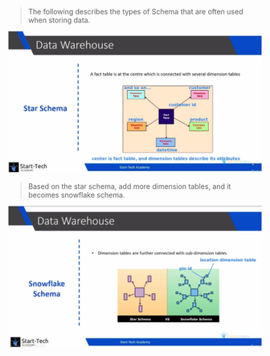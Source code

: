 > The following describes the types of Schema that are often used when storing data.

![Alt star schema](pic/01.jpg)

> Based on the star schema, add more dimension tables, and it becomes snowflake schema.

![Alt snowflake schema](pic/02.jpg)
